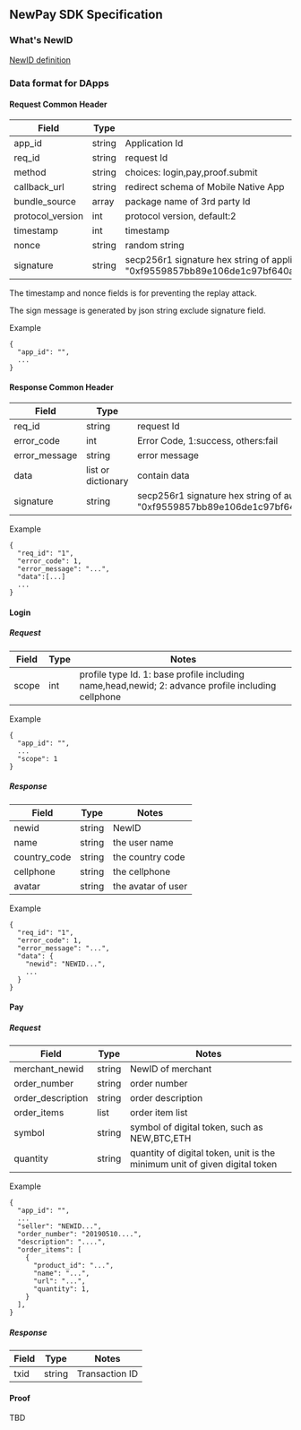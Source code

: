 
## NewPay SDK Specification

### What's NewID

[NewID definition](NewID-specification.md)

### Data format for DApps 

#### Request Common Header

| Field            | Type   | Notes                                      |
| ---              | ---    | ---                                        |
| app_id           | string | Application Id                             |
| req_id           | string | request Id                             |
| method           | string | choices: login,pay,proof.submit     |
| callback_url  | string | redirect schema of Mobile Native App       |
| bundle_source    | array  | package name of 3rd party Id               |
| protocol_version | int    | protocol version, default:2                |
| timestamp        | int    | timestamp                                  |
| nonce            | string | random string                              |
| signature        | string | secp256r1 signature hex string of application owner, format: "0xf9559857bb89e106de1c97bf640a481ff77a6f51e9ba8e8487d43999af0369c4e89eecca9ae085c44506137bc12ef16b24347c6b93b04fee5ef8572818382138". |

The timestamp and nonce fields is for preventing the replay attack.

The sign message is generated by json string exclude signature field.

Example
```
{
  "app_id": "",
  ...
}
```

#### Response Common Header

| Field            | Type   | Notes                                      |
| ---              | ---    | ---                                        |
| req_id           | string | request Id                             |
| error_code       | int    | Error Code, 1:success, others:fail         |
| error_message    | string | error message     |
| data    | list or dictionary | contain data     |
| signature        | string | secp256r1 signature hex string of authenticated user, format: "0xf9559857bb89e106de1c97bf640a481ff77a6f51e9ba8e8487d43999af0369c4e89eecca9ae085c44506137bc12ef16b24347c6b93b04fee5ef8572818382138". |

Example
```
{
  "req_id": "1",
  "error_code": 1,
  "error_message": "...",
  "data":[...]
  ...
}
```


#### Login

##### Request

| Field            | Type   | Notes                                                      |
| ---              | ---    | ---                                                        |
| scope            | int    | profile type Id. 1: base profile including name,head,newid; 2: advance profile including cellphone  |

Example
```
{
  "app_id": "",
  ...
  "scope": 1
}
```

##### Response

| Field            | Type   | Notes                                                      |
| ---              | ---    | ---                                                        |
| newid            | string | NewID              |
| name        | string | the user name      |
| country_code     | string | the country code   |
| cellphone        | string | the cellphone      |
| avatar      | string | the avatar of user |

Example
```
{
  "req_id": "1",
  "error_code": 1,
  "error_message": "...",
  "data": {
    "newid": "NEWID...",
    ...
  }
}
```

#### Pay

##### Request

| Field            | Type   | Notes                                                      |
| ---              | ---    | ---                                                        |
| merchant_newid     | string | NewID of merchant                                               |
| order_number     | string | order number                                               |
| order_description     | string | order description                                               |
| order_items     | list | order item list                                               |
| symbol     | string | symbol of digital token, such as NEW,BTC,ETH                                               |
| quantity     | string | quantity of digital token, unit is the minimum unit of given digital token                                               |

Example
```
{
  "app_id": "",
  ...
  "seller": "NEWID...",
  "order_number": "20190510....",
  "description": "....",
  "order_items": [
    {
      "product_id": "...",
      "name": "...",
      "url": "...",
      "quantity": 1,
    }
  ],
}
```

##### Response

| Field            | Type   | Notes                                                      |
| ---              | ---    | ---                                                        |
| txid     | string | Transaction ID                                               |
 

#### Proof

TBD

